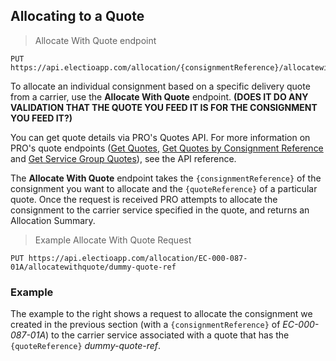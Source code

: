 <section>

## Allocating to a Quote

> Allocate With Quote endpoint
```
PUT https://api.electioapp.com/allocation/{consignmentReference}/allocatewithquote/{quoteReference}
```

To allocate an individual consignment based on a specific delivery quote from a carrier, use the **Allocate With Quote** endpoint. **(DOES IT DO ANY VALIDATION THAT THE QUOTE YOU FEED IT IS FOR THE CONSIGNMENT YOU FEED IT?)**

<aside class="note">
  You can get quote details via PRO's Quotes API. For more information on PRO's quote endpoints (<a href="https://docs.electioapp.com/#/api/GetQuotes">Get Quotes</a>, <a href="https://docs.electioapp.com/#/api/GetQuotesbyConsignmentReference">Get Quotes by Consignment Reference</a> and <a href="https://docs.electioapp.com/#/api/GetServiceGroupQuotes">Get Service Group Quotes</a>), see the API reference.
</aside>

The **Allocate With Quote** endpoint takes the `{consignmentReference}` of the consignment you want to allocate and the `{quoteReference}` of a particular quote. Once the request is received PRO attempts to allocate the consignment to the carrier service specified in the quote, and returns an Allocation Summary.

> Example Allocate With Quote Request
```
PUT https://api.electioapp.com/allocation/EC-000-087-01A/allocatewithquote/dummy-quote-ref
```

### Example

The example to the right shows a request to allocate the consignment we created in the previous section (with a `{consignmentReference}` of _EC-000-087-01A_) to the carrier service associated with a quote that has the `{quoteReference}` _dummy-quote-ref_.

</section>